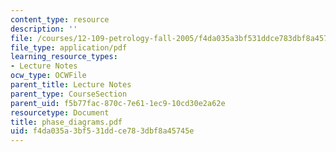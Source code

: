 ```yaml
---
content_type: resource
description: ''
file: /courses/12-109-petrology-fall-2005/f4da035a3bf531ddce783dbf8a45745e_phase_diagrams.pdf
file_type: application/pdf
learning_resource_types:
- Lecture Notes
ocw_type: OCWFile
parent_title: Lecture Notes
parent_type: CourseSection
parent_uid: f5b77fac-870c-7e61-1ec9-10cd30e2a62e
resourcetype: Document
title: phase_diagrams.pdf
uid: f4da035a-3bf5-31dd-ce78-3dbf8a45745e
---
```

